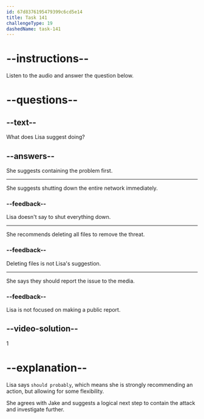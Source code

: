 ```yaml
---
id: 67d8376195479399c6cd5e14
title: Task 141
challengeType: 19
dashedName: task-141
---
```


<!-- (audio) Lisa: Agreed. We should probably isolate the affected systems and run a full scan. -->

# --instructions--

Listen to the audio and answer the question below.

# --questions--

## --text--

What does Lisa suggest doing?

## --answers--

She suggests containing the problem first.

---

She suggests shutting down the entire network immediately.

### --feedback--

Lisa doesn't say to shut everything down.

---

She recommends deleting all files to remove the threat.

### --feedback--

Deleting files is not Lisa's suggestion.

---

She says they should report the issue to the media.

### --feedback--

Lisa is not focused on making a public report.

## --video-solution--

1

# --explanation--

Lisa says `should probably`, which means she is strongly recommending an action, but allowing for some flexibility.  

She agrees with Jake and suggests a logical next step to contain the attack and investigate further. 
